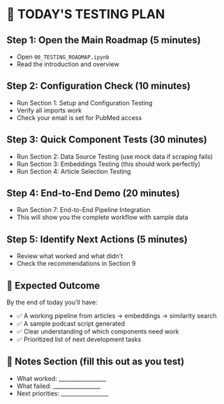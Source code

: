 # 🎯 TODAY'S TESTING PLAN

## Step 1: Open the Main Roadmap (5 minutes)
- Open `00_TESTING_ROADMAP.ipynb` 
- Read the introduction and overview

## Step 2: Configuration Check (10 minutes)
- Run Section 1: Setup and Configuration Testing
- Verify all imports work
- Check your email is set for PubMed access

## Step 3: Quick Component Tests (30 minutes)
- Run Section 2: Data Source Testing (use mock data if scraping fails)
- Run Section 3: Embeddings Testing (this should work perfectly)
- Run Section 4: Article Selection Testing

## Step 4: End-to-End Demo (20 minutes)
- Run Section 7: End-to-End Pipeline Integration
- This will show you the complete workflow with sample data

## Step 5: Identify Next Actions (5 minutes)
- Review what worked and what didn't
- Check the recommendations in Section 9

## 🎉 Expected Outcome
By the end of today you'll have:
- ✅ A working pipeline from articles → embeddings → similarity search
- ✅ A sample podcast script generated
- ✅ Clear understanding of which components need work
- ✅ Prioritized list of next development tasks

## 📝 Notes Section (fill this out as you test)
- What worked: _________________
- What failed: _________________
- Next priorities: _________________
